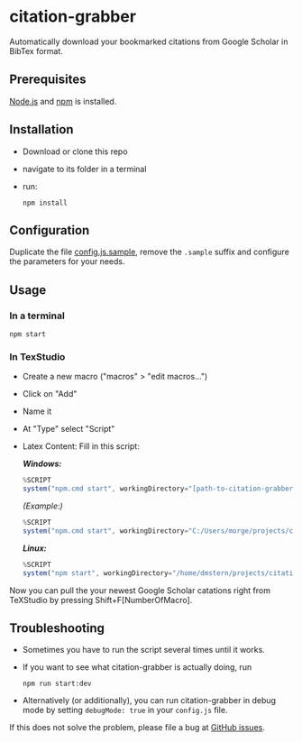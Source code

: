 # citation-grabber

Automatically download your bookmarked citations from Google Scholar in BibTex format.

## Prerequisites

[Node.js](https://nodejs.org) and [npm](https://www.npmjs.com/package/install) is installed.

## Installation

* Download or clone this repo
* navigate to its folder in a terminal
* run:

  ```shell
  npm install
  ```

## Configuration

Duplicate the file [config.js.sample](https://github.com/dmstern/citation-grabber/blob/master/config.js.sample), remove the `.sample` suffix and configure the parameters for your needs.

## Usage

### In a terminal

```shell
npm start
```

### In TexStudio

* Create a new macro ("macros" > "edit macros...")
* Click on "Add"
* Name it
* At "Type" select "Script"
* Latex Content: Fill in this script:

  **_Windows:_**

  ```js
  %SCRIPT
  system("npm.cmd start", workingDirectory="[path-to-citation-grabber]")
  ```

  _(Example:)_

  ```js
  %SCRIPT
  system("npm.cmd start", workingDirectory="C:/Users/morge/projects/citation-grabber/")
  ```

  **_Linux:_**

  ```js
  %SCRIPT
  system("npm start", workingDirectory="/home/dmstern/projects/citation-grabber")
  ```

Now you can pull the your newest Google Scholar catations right from TeXStudio by pressing Shift+F[NumberOfMacro].

## Troubleshooting

* Sometimes you have to run the script several times until it works.
* If you want to see what citation-grabber is actually doing, run

  ```shell
  npm run start:dev
  ```

* Alternatively (or additionally), you can run citation-grabber in debug mode by setting `debugMode: true` in your `config.js` file.

If this does not solve the problem, please file a bug at [GitHub issues](https://github.com/dmstern/citation-grabber/issues?q=is%3Aopen).
